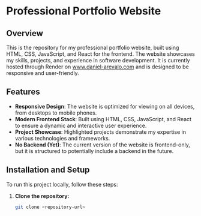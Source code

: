 # Professional Portfolio Website

## Overview

This is the repository for my professional portfolio website, built using HTML, CSS, JavaScript, and React for the frontend. The website showcases my skills, projects, and experience in software development. It is currently hosted through Render on www.daniel-arevalo.com and is designed to be responsive and user-friendly.

## Features

- **Responsive Design**: The website is optimized for viewing on all devices, from desktops to mobile phones.
- **Modern Frontend Stack**: Built using HTML, CSS, JavaScript, and React to ensure a dynamic and interactive user experience.
- **Project Showcase**: Highlighted projects demonstrate my expertise in various technologies and frameworks.
- **No Backend (Yet)**: The current version of the website is frontend-only, but it is structured to potentially include a backend in the future.

## Installation and Setup

To run this project locally, follow these steps:

1. **Clone the repository:**
   ```bash
   git clone <repository-url>
